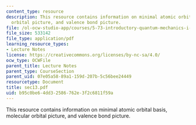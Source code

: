 ```yaml
---
content_type: resource
description: This resource contains information on minimal atomic orbital basis, molecular
  orbital picture, and valence bond picture.
file: /ol-ocw-studio-app/courses/5-73-introductory-quantum-mechanics-i-fall-2005/b95c0be64dd32586762e3f2c6811f59a_sec13.pdf
file_size: 533142
file_type: application/pdf
learning_resource_types:
- Lecture Notes
license: https://creativecommons.org/licenses/by-nc-sa/4.0/
ocw_type: OCWFile
parent_title: Lecture Notes
parent_type: CourseSection
parent_uid: 07e05a58-89a1-159d-207b-5c56bee24449
resourcetype: Document
title: sec13.pdf
uid: b95c0be6-4dd3-2586-762e-3f2c6811f59a
---
```

This resource contains information on minimal atomic orbital basis, molecular orbital picture, and valence bond picture.